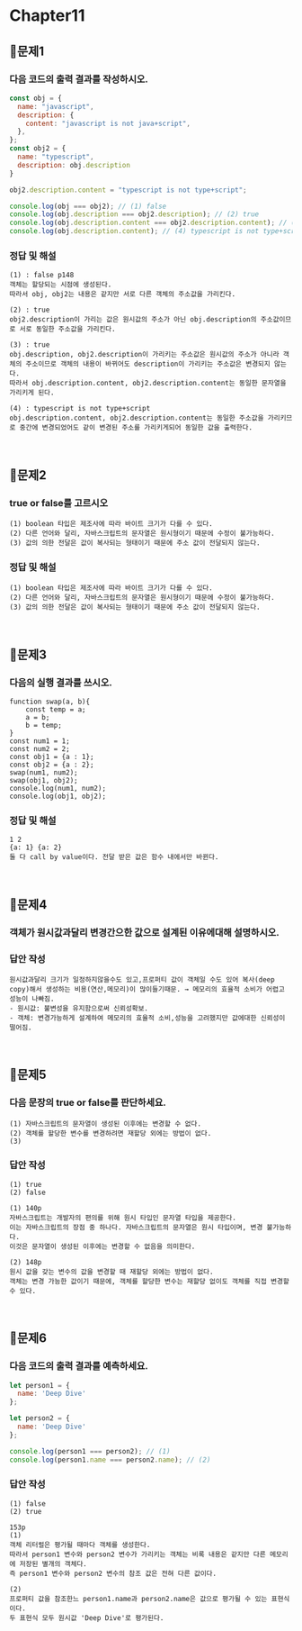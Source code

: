 # Chapter11
## 📌문제1
### 다음 코드의 출력 결과를 작성하시오.
```js
const obj = {
  name: "javascript",
  description: {
    content: "javascript is not java+script",
  },
};
const obj2 = {
  name: "typescript",
  description: obj.description
}

obj2.description.content = "typescript is not type+script";

console.log(obj === obj2); // (1) false
console.log(obj.description === obj2.description); // (2) true
console.log(obj.description.content === obj2.description.content); // (3) true
console.log(obj.description.content); // (4) typescript is not type+script
```
### 정답 및 해설
```
(1) : false p148
객체는 할당되는 시점에 생성된다.
따라서 obj, obj2는 내용은 같지만 서로 다른 객체의 주소값을 가리킨다.

(2) : true
obj2.description이 가리는 값은 원시값의 주소가 아닌 obj.description의 주소값이므로 서로 동일한 주소값을 가리킨다.

(3) : true
obj.description, obj2.description이 가리키는 주소값은 원시값의 주소가 아니라 객체의 주소이므로 객체의 내용이 바뀌어도 description이 가리키는 주소값은 변경되지 않는다.
따라서 obj.description.content, obj2.description.content는 동일한 문자열을 가리키게 된다.

(4) : typescript is not type+script
obj.description.content, obj2.description.content는 동일한 주소값을 가리키므로 중간에 변경되었어도 같이 변경된 주소를 가리키게되어 동일한 값을 출력한다.
```

<br>

## 📌문제2
### true or false를 고르시오
```
(1) boolean 타입은 제조사에 따라 바이트 크기가 다를 수 있다.
(2) 다른 언어와 달리, 자바스크립트의 문자열은 원시형이기 때문에 수정이 불가능하다.
(3) 값의 의한 전달은 값이 복사되는 형태이기 때문에 주소 값이 전달되지 않는다.
```
### 정답 및 해설
```
(1) boolean 타입은 제조사에 따라 바이트 크기가 다를 수 있다.
(2) 다른 언어와 달리, 자바스크립트의 문자열은 원시형이기 때문에 수정이 불가능하다.
(3) 값의 의한 전달은 값이 복사되는 형태이기 때문에 주소 값이 전달되지 않는다.
```

<br>

## 📌문제3
### 다음의 실행 결과를 쓰시오.
```
function swap(a, b){
	const temp = a;
	a = b;
	b = temp;
}
const num1 = 1;
const num2 = 2;
const obj1 = {a : 1};
const obj2 = {a : 2};
swap(num1, num2);
swap(obj1, obj2);
console.log(num1, num2);
console.log(obj1, obj2);
```
### 정답 및 해설
```
1 2
{a: 1} {a: 2}
둘 다 call by value이다. 전달 받은 값은 함수 내에서만 바뀐다. 
```

<br>

## 📌문제4
### 객체가 원시값과달리 변경간으한 값으로 설계된 이유에대해 설명하시오.
### 답안 작성
```
원시값과달리 크기가 일정하지않을수도 있고,프로퍼티 값이 객체일 수도 있어 복사(deep copy)해서 생성하는 비용(연산,메모리)이 많이들기때문. → 메모리의 효율적 소비가 어렵고 성능이 나빠짐.
- 원시값: 불변성을 유지함으로써 신뢰성확보.
- 객체: 변경가능하게 설계하여 메모리의 효율적 소비,성능을 고려했지만 값에대한 신뢰성이 떨어짐.
```

<br>

## 📌문제5

### 다음 문장의 true or false를 판단하세요.

```
(1) 자바스크립트의 문자열이 생성된 이후에는 변경할 수 없다.
(2) 객체를 할당한 변수를 변경하려면 재할당 외에는 방법이 없다.
(3)
```

### 답안 작성

```
(1) true
(2) false
```
```
(1) 140p
자바스크립트는 개발자의 편의를 위해 원시 타입인 문자열 타입을 제공한다.
이는 자바스크립트의 장점 중 하나다. 자바스크립트의 문자열은 원시 타입이며, 변경 불가능하다.
이것은 문자열이 생성된 이후에는 변경할 수 없음을 의미한다.

(2) 148p
원시 값을 갖는 변수의 값을 변경할 때 재할당 외에는 방법이 없다.
객체는 변경 가능한 값이기 때문에, 객체를 할당한 변수는 재할당 없이도 객체를 직접 변경할 수 있다.
```

<br>

## 📌문제6

### 다음 코드의 출력 결과를 예측하세요.

```js
let person1 = {
  name: 'Deep Dive'
};

let person2 = {
  name: 'Deep Dive'
};

console.log(person1 === person2); // (1)
console.log(person1.name === person2.name); // (2)
```

### 답안 작성

```
(1) false
(2) true
```

```
153p
(1) 
객체 리터럴은 평가될 때마다 객체를 생성한다.
따라서 person1 변수와 person2 변수가 가리키는 객체는 비록 내용은 같지만 다른 메모리에 저장된 별개의 객체다.
즉 person1 변수와 person2 변수의 참조 값은 전혀 다른 값이다.

(2) 
프로퍼티 값을 참조한느 person1.name과 person2.name은 값으로 평가될 수 있는 표현식이다.
두 표현식 모두 원시값 'Deep Dive'로 평가된다.
```

<br>
